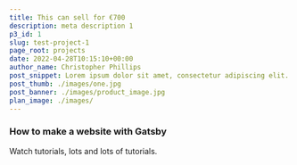 ```yaml
---
title: This can sell for €700
description: meta description 1
p3_id: 1
slug: test-project-1
page_root: projects
date: 2022-04-28T10:15:10+00:00
author_name: Christopher Phillips
post_snippet: Lorem ipsum dolor sit amet, consectetur adipiscing elit. Aenean tempus justo ullamcorper ultrices viverra. Donec faucibus ac nibh vel vulputate. Cras quis orci scelerisque, fermentum nulla id.
post_thumb: ./images/one.jpg
post_banner: ./images/product_image.jpg
plan_image: ./images/
---
```


### How to make a website with Gatsby

Watch tutorials, lots and lots of tutorials.
